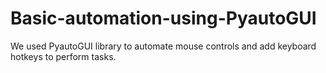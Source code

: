 # Basic-automation-using-PyautoGUI
We used PyautoGUI library to automate mouse controls and add keyboard hotkeys to perform tasks.
